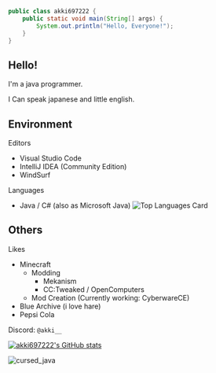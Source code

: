 ```java
public class akki697222 {
    public static void main(String[] args) {
        System.out.println("Hello, Everyone!");
    }
}
```
## Hello!

I'm a java programmer.

I Can speak japanese and little english.

## Environment

Editors
- Visual Studio Code
- IntelliJ IDEA (Community Edition)
- WindSurf

Languages
- Java / C# (also as Microsoft Java)
![Top Languages Card](https://github-readme-stats.vercel.app/api/top-langs/?username=akki6972222)

## Others

Likes
- Minecraft
  - Modding
    - Mekanism
    - CC:Tweaked / OpenComputers
  - Mod Creation (Currently working: CyberwareCE)
- Blue Archive (i love hare)
- Pepsi Cola

Discord: `@akki__`

[![akki697222's GitHub stats](https://github-readme-stats.vercel.app/api?username=akki697222)](https://github.com/anuraghazra/github-readme-stats)

![cursed_java](https://github.com/user-attachments/assets/bdd9b643-f010-4273-a1ec-6d37d2c29cbe)
